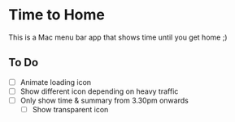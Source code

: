 # Time to Home

This is a Mac menu bar app that shows time until you get home ;)

## To Do

- [ ] Animate loading icon
- [ ] Show different icon depending on heavy traffic
- [ ] Only show time & summary from 3.30pm onwards
  - [ ] Show transparent icon
